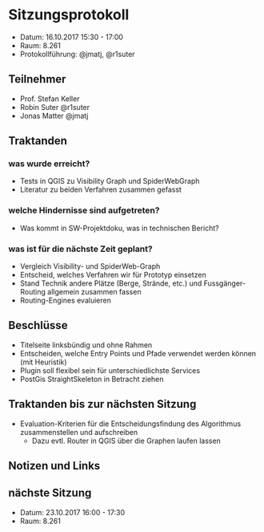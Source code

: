 # Sitzungsprotokoll

* Datum: 16.10.2017 15:30 - 17:00
* Raum: 8.261
* Protokollführung: @jmatj, @r1suter

## Teilnehmer

* Prof. Stefan Keller
* Robin Suter @r1suter
* Jonas Matter @jmatj

## Traktanden

### was wurde erreicht?

* Tests in QGIS zu Visibility Graph und SpiderWebGraph
* Literatur zu beiden Verfahren zusammen gefasst

### welche Hindernisse sind aufgetreten?

* Was kommt in SW-Projektdoku, was in technischen Bericht?

### was ist für die nächste Zeit geplant?

* Vergleich Visibility- und SpiderWeb-Graph
* Entscheid, welches Verfahren wir für Prototyp einsetzen
* Stand Technik andere Plätze (Berge, Strände, etc.) und Fussgänger-Routing allgemein zusammen fassen
* Routing-Engines evaluieren

## Beschlüsse

* Titelseite linksbündig und ohne Rahmen
* Entscheiden, welche Entry Points und Pfade verwendet werden können (mit Heuristik)
* Plugin soll flexibel sein für unterschiedlichste Services
* PostGis StraightSkeleton in Betracht ziehen

## Traktanden bis zur nächsten Sitzung

* Evaluation-Kriterien für die Entscheidungsfindung des Algorithmus zusammenstellen und aufschreiben
  * Dazu evtl. Router in QGIS über die Graphen laufen lassen

## Notizen und Links

## nächste Sitzung

* Datum: 23.10.2017 16:00 - 17:30
* Raum: 8.261
